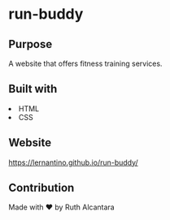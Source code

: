 # run-buddy
## Purpose
A website that offers fitness training services.

## Built with
<li>HTML</li>
<li>CSS</li>


## Website
https://lernantino.github.io/run-buddy/

## Contribution
Made with &hearts; by Ruth Alcantara
